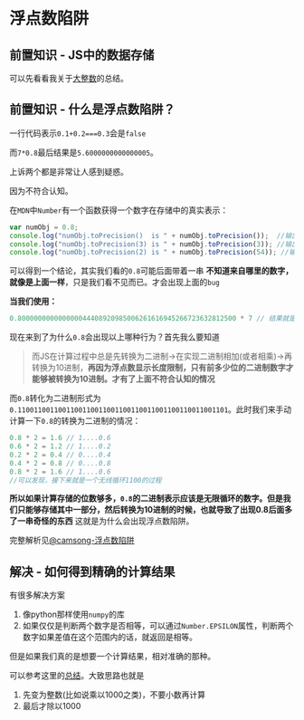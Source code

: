 # 浮点数陷阱

## 前置知识 - JS中的数据存储

可以先看看我关于[大整数](https://github.com/JiangWeixian/JS-Tips/blob/master/Grammar/JS-%E5%AE%9E%E7%8E%B0%E5%A4%A7%E6%95%B4%E6%95%B0%E7%9B%B8%E5%8A%A0.md)的总结。

## 前置知识 - 什么是浮点数陷阱？

一行代码表示`0.1+0.2===0.3`会是`false`

而`7*0.8`最后结果是`5.6000000000000005`。

上诉两个都是非常让人感到疑惑。

因为不符合认知。

在`MDN`中`Number`有一个函数获得一个数字在存储中的真实表示：

```JavaScript
var numObj = 0.8;
console.log("numObj.toPrecision()  is " + numObj.toPrecision());  //输出 0.8
console.log("numObj.toPrecision(3) is " + numObj.toPrecision(3)); //输出 0.800
console.log("numObj.toPrecision(2) is " + numObj.toPrecision(54)); //输出 0.800000000000000044408920985006261616945266723632812500
```

可以得到一个结论，其实我们看的`0.8`可能后面带着一串 **不知道来自哪里的数字，就像是上面一样**，只是我们看不见而已。才会出现上面的`bug`

**当我们使用：**

```JavaScript
0.800000000000000044408920985006261616945266723632812500 * 7 // 结果就是5.6000000000000005
```

现在来到了为什么`0.8`会出现以上哪种行为？首先我么要知道

> 而JS在计算过程中总是先转换为二进制->在实现二进制相加(或者相乘)->再转换为10进制，**再因为浮点数显示长度限制，只有前多少位的二进制数字才能够被转换为10进制。才有了上面不符合认知的情况**

而`0.8`转化为二进制形式为`0.1100110011001100110011001100110011001100110011001101`。此时我们来手动计算一下`0.8`的转换为二进制的情况：

```JavaScript
0.8 * 2 = 1.6 // 1....0.6
0.6 * 2 = 1.2 // 1....0.2
0.2 * 2 = 0.4 // 0....0.4
0.4 * 2 = 0.8 // 0....0.8
0.8 * 2 = 1.6 // 1....0.6
//可以发现，接下来就是一个无线循环1100的过程
```

**所以如果计算存储的位数够多，`0.8`的二进制表示应该是无限循环的数字。但是我们只能够存储其中一部分，然后转换为10进制的时候，也就导致了出现0.8后面多了一串奇怪的东西** 这就是为什么会出现浮点数陷阱。

完整解析见[@camsong-浮点数陷阱](https://github.com/camsong/blog/issues/9)

## 解决 - 如何得到精确的计算结果

有很多解决方案

1. 像python那样使用`numpy`的库
2. 如果仅仅是判断两个数字是否相等，可以通过`Number.EPSILON`属性，判断两个数字如果差值在这个范围内的话，就返回是相等。

但是如果我们真的是想要一个计算结果，相对准确的那种。

可以参考这里的[总结](http://www.css88.com/archives/7340)。大致思路也就是

1. 先变为整数(比如说乘以1000之类)，不要小数再计算
2. 最后才除以1000